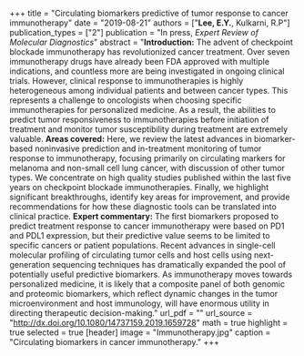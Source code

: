 +++
title = "Circulating biomarkers predictive of tumor response to cancer immunotherapy"
date = "2019-08-21"
authors = ["**Lee, E.Y.**, Kulkarni, R.P"]
publication_types = ["2"]
publication = "In press, *Expert Review of Molecular Diagnostics*"
abstract = "**Introduction:** The advent of checkpoint blockade immunotherapy has revolutionized cancer treatment. Over seven immunotherapy drugs have already been FDA approved with multiple indications, and countless more are being investigated in ongoing clinical trials. However, clinical response to immunotherapies is highly heterogeneous among individual patients and between cancer types. This represents a challenge to oncologists when choosing specific immunotherapies for personalized medicine. As a result, the abilities to predict tumor responsiveness to immunotherapies before initiation of treatment and monitor tumor susceptibility during treatment are extremely valuable. **Areas covered:** Here, we review the latest advances in biomarker-based noninvasive prediction and in-treatment monitoring of tumor response to immunotherapy, focusing primarily on circulating markers for melanoma and non-small cell lung cancer, with discussion of other tumor types. We concentrate on high quality studies published within the last five years on checkpoint blockade immunotherapies. Finally, we highlight significant breakthroughs, identify key areas for improvement, and provide recommendations for how these diagnostic tools can be translated into clinical practice. **Expert commentary:** The first biomarkers proposed to predict treatment response to cancer immunotherapy were based on PD1 and PDL1 expression, but their predictive value seems to be limited to specific cancers or patient populations. Recent advances in single-cell molecular profiling of circulating tumor cells and host cells using next-generation sequencing techniques has dramatically expanded the pool of potentially useful predictive biomarkers. As immunotherapy moves towards personalized medicine, it is likely that a composite panel of both genomic and proteomic biomarkers, which reflect dynamic changes in the tumor microenvironment and host immunology, will have enormous utility in directing therapeutic decision-making."
url_pdf = ""
url_source = "http://dx.doi.org/10.1080/14737159.2019.1659728"
math = true
highlight = true
selected = true
[header]
image = "Immunotherapy.jpg"
caption = "Circulating biomarkers in cancer immunotherapy."
+++
